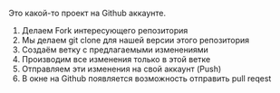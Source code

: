 Это какой-то проект на Github аккаунте.


1. Делаем Fork интересующего репозитория
2. Мы делаем git clone для нашей версии этого репозитория
3. Создаём ветку с предлагаемыми изменениями
4. Производим все изменения только в этой ветке
5. Отправляем эти изменения на свой аккаунт (Push)
6. В окне на Github появляется возможность отправить pull reqest